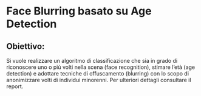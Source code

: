 # Face Blurring basato su Age Detection
## Obiettivo:
Si vuole realizzare un algoritmo di classificazione che sia in grado di riconoscere uno o più volti nella scena (face recognition), stimare l’età (age detection) e adottare tecniche di offuscamento (blurring) con lo scopo di anonimizzare volti di individui minorenni.
Per ulteriori dettagli consultare il report.
